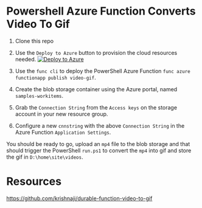 # Powershell Azure Function Converts Video To Gif

1. Clone this repo
1. Use the `Deploy to Azure` button to provision the cloud resources needed.
[![Deploy to Azure](https://azuredeploy.net/deploybutton.png)](https://portal.azure.com/#create/Microsoft.Template/uri/https%3A%2F%2Fraw.githubusercontent.com%2Fdfinke%2Fpowershell-azure-function-video-to-gif%2Fmaster%2Fdeploy.json)

1. Use the `func cli` to deploy the PowerShell Azure Function `func azure functionapp publish video-gif`.
1. Create the blob storage container using the Azure portal, named `samples-workitems`.
1. Grab the `Connection String` from the `Access keys` on the storage account in your new resource group.
1. Configure a new `cnnstring` with the above `Connection String` in the Azure Function `Application Settings`.

You should be ready to go, upload an `mp4` file to the blob storage and that should trigger the PowerShell `run.ps1` to convert the `mp4` into gif and store the gif in `D:\home\site\videos`.

# Resources
https://github.com/krishnaji/durable-function-video-to-gif